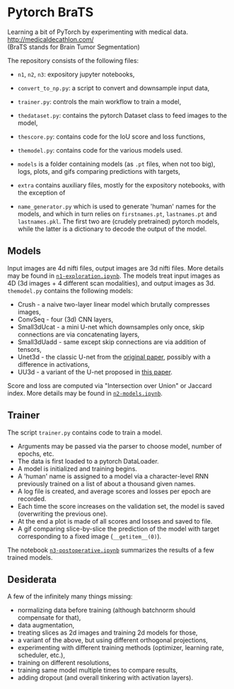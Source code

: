 # Pytorch BraTS
Learning a bit of PyTorch by experimenting with medical data. http://medicaldecathlon.com/  
(BraTS stands for Brain Tumor Segmentation)

The repository consists of the following files:
* `n1`, `n2`, `n3`: expository jupyter notebooks,
* `convert_to_np.py`: a script to convert and downsample input data,
* `trainer.py`: controls the main workflow to train a model,
* `thedataset.py`: contains the pytorch Dataset class to feed images to the model,
* `thescore.py`: contains code for the IoU score and loss functions,
* `themodel.py`: contains code for the various models used.

* `models` is a folder containing models (as `.pt` files, when not too big), logs, plots, and gifs comparing predictions with targets,
* `extra` contains auxiliary files, mostly for the expository notebooks, with the exception of
* `name_generator.py` which is used to generate 'human' names for the models, and which in turn relies on `firstnames.pt`, `lastnames.pt` and `lastnames.pkl`. The first two are (crudely pretrained) pytorch models, while the latter is a dictionary to decode the output of the model.

## Models

Input images are 4d nifti files, output images are 3d nifti files.
More details may be found in [`n1-exploration.ipynb`](n1-exploration.ipynb). 
The models treat input images as 4D (3d images + 4 different scan modalities), and output images as 3d.
`themodel.py` contains the following models:
* Crush - a naive two-layer linear model which brutally compresses images,
* ConvSeq - four (3d) CNN layers,
* Small3dUcat - a mini U-net which downsamples only once, skip connections are via concatenating layers,
* Small3dUadd - same except skip connections are via addition of tensors,
* Unet3d - the classic U-net from the [original paper](https://arxiv.org/abs/1505.04597), possibly with a difference in activations,
* UU3d - a variant of the U-net proposed in [this paper](https://arxiv.org/pdf/1701.03056.pdf).

Score and loss are computed via "Intersection over Union" or Jaccard index.
More details may be found in [`n2-models.ipynb`](n2-models.ipynb).

## Trainer
The script `trainer.py` contains code to train a model.
* Arguments may be passed via the parser to choose model, number of epochs, etc.
* The data is first loaded to a pytorch DataLoader.
* A model is initialized and training begins.
* A 'human' name is assigned to a model via a character-level RNN previously trained on a list of about a thousand given names.
* A log file is created, and average scores and losses per epoch are recorded.
* Each time the score increases on the validation set, the model is saved (overwriting the previous one).
* At the end a plot is made of all scores and losses and saved to file.
* A gif comparing slice-by-slice the prediction of the model with target corresponding to a fixed image (`__getitem__(0)`).

The notebook [`n3-postoperative.ipynb`](n3-postoperative.ipynb) summarizes the results of a few trained models.

## Desiderata
A few of the infinitely many things missing:
* normalizing data before training (although batchnorm should compensate for that),
* data augmentation,
* treating slices as 2d images and training 2d models for those,
* a variant of the above, but using different orthogonal projections,
* experimenting with different training methods (optimizer, learning rate, scheduler, etc.),
* training on different resolutions,
* training same model multiple times to compare results,
* adding dropout (and overall tinkering with activation layers).
